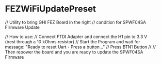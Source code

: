 # FEZWiFiUpdatePreset
// Utility to bring GHI FEZ Board in the right 
// condition for SPWF04SA Firmware Update

// How to use:
// Connect FTDI Adapter and connect the H1 pin to 3.3 V (best through a 10 kOhms resistor)
// Start the Program and wait for message: "Ready to reset Uart - Press a button..."
// Press BTN1 Button
//
// Then repower the board and you are ready to update the SPWF04SA Firmware
